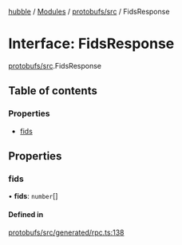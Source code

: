 [hubble](../README.md) / [Modules](../modules.md) / [protobufs/src](../modules/protobufs_src.md) / FidsResponse

# Interface: FidsResponse

[protobufs/src](../modules/protobufs_src.md).FidsResponse

## Table of contents

### Properties

- [fids](protobufs_src.FidsResponse.md#fids)

## Properties

### fids

• **fids**: `number`[]

#### Defined in

[protobufs/src/generated/rpc.ts:138](https://github.com/vinliao/hubble/blob/f898740/packages/protobufs/src/generated/rpc.ts#L138)
